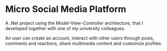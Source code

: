 # Micro Social Media Platform

A .Net project using the Model-View-Controller architecture, that I developed together with one of my university colleagues. 

An user can create an account, interact with other users through posts, comments and reactions, share multimedia content and customize profiles.
